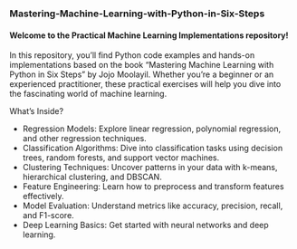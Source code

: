 ### Mastering-Machine-Learning-with-Python-in-Six-Steps
#### Welcome to the Practical Machine Learning Implementations repository! 
In this repository, you’ll find Python code examples and hands-on implementations based on the book “Mastering Machine Learning with Python in Six Steps” by Jojo Moolayil. Whether you’re a beginner or an experienced practitioner, these practical exercises will help you dive into the fascinating world of machine learning.

What’s Inside?
- Regression Models: Explore linear regression, polynomial regression, and other regression techniques.
- Classification Algorithms: Dive into classification tasks using decision trees, random forests, and support vector machines.
- Clustering Techniques: Uncover patterns in your data with k-means, hierarchical clustering, and DBSCAN.
- Feature Engineering: Learn how to preprocess and transform features effectively.
- Model Evaluation: Understand metrics like accuracy, precision, recall, and F1-score.
- Deep Learning Basics: Get started with neural networks and deep learning.
